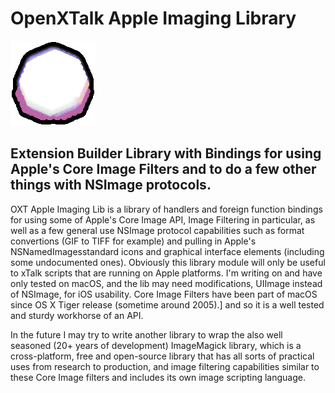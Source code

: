 # OpenXTalk Apple Imaging Library
![OXTAnimation](images/OXT_animated1.gif)

## Extension Builder Library with Bindings for using Apple's Core Image Filters and to do a few other things with NSImage protocols.

OXT Apple Imaging Lib is a library of handlers and foreign function bindings for using some of Apple's Core Image API, Image Filtering in particular, as  well as a few general use NSImage protocol capabilities such as format convertions (GIF to TIFF for example) and pulling in Apple's NSNamedImagesstandard icons and graphical interface elements (including some undocumented ones). Obviously this library module will only be useful to xTalk scripts that are running on Apple platforms. I'm writing on and have only tested on macOS, and the lib may need modifications, UIImage instead of NSImage, for iOS usability. Core Image Filters have been part of macOS since OS X Tiger release (sometime around 2005).] and so it is a well tested and sturdy workhorse of an API.

In the future I may try to write another library to wrap the also well seasoned (20+ years of development) ImageMagick library, which is a cross-platform, free and open-source library that has all sorts of practical uses from research to production, and image filtering capabilities similar to these Core Image filters and includes its own image scripting language.
